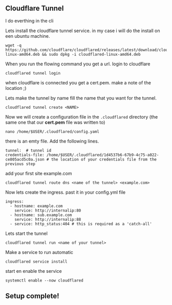 ## Cloudflare Tunnel


I do everthing in the cli

Lets install the cloudflare tunnel service.
in my case i will do the install on een ubuntu machine.

```
wget -q https://github.com/cloudflare/cloudflared/releases/latest/download/cloudflared-linux-amd64.deb && sudo dpkg -i cloudflared-linux-amd64.deb
```

When you run the flowing command you get a url. login to cloudflare
```
cloudflared tunnel login
```

when cloudflare is connected you get a cert.pem.
make a note of the location ;)

Lets make the tunnel
by name fill the name that you want for the tunnel.

```
cloudflared tunnel create <NAME>
```

Now we will create a configuration file in the `.cloudflared` directory (the same one that our **cert.pem** file was written to)

```
nano /home/$USER/.cloudflared/config.yaml
```

there is an emty file.
Add the following lines.
```
tunnel:  # tunnel id
credentials-file: /home/$USER/.cloudflared/1d4537b6-67b9-4c75-a022-ce805acd5c0a.json # the location of your credentials file from the previous step
```

add your first site example.com

```
cloudflared tunnel route dns <name of the tunnel> <example.com>
```

Now lets create the ingress.
past it in your config.yml file

```
ingress:
  - hostname: example.com 
    service: http://internalip:80
  - hostname: sub.example.com
    service: http://internalip:88
  - service: http_status:404 # this is required as a 'catch-all'
```

Lets start the tunnel

```
cloudflared tunnel run <name of your tunnel>
```

Make a service to run automatic

```
cloudflared service install
```

start en enable the service

```
systemctl enable --now cloudflared
```

## Setup complete!